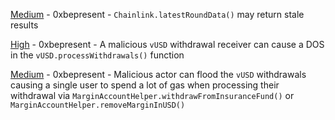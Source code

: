 
[Medium](Medium-0xbepresent_-_Chainlink.latestRoundData()_may_return_stale_results/README.md) - 0xbepresent - `Chainlink.latestRoundData()` may return stale results

[High](High-0xbepresent_-_A_malicious_vUSD_withdrawal_receiver_can_cause_a_DOS_in_the_vUSD.processWithdrawals()_function/README.md) - 0xbepresent - A malicious `vUSD` withdrawal receiver can cause a DOS in the `vUSD.processWithdrawals()` function

[Medium](Medium-0xbepresent_-_Malicious_actor_can_flood_the_vUSD_withdrawals_causing_a_single_user_to_spend_a_lot_of_gas_when_processing_their_withdrawal_via_MarginAccountHelper.withdrawFromInsuranceFund()_or_MarginAccountHelper.removeMarginInUSD()/README.md) - 0xbepresent - Malicious actor can flood the `vUSD` withdrawals causing a single user to spend a lot of gas when processing their withdrawal via `MarginAccountHelper.withdrawFromInsuranceFund()` or `MarginAccountHelper.removeMarginInUSD()`

